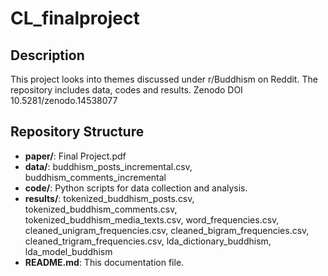 # CL_finalproject

## Description
This project looks into themes discussed under r/Buddhism on Reddit. The repository includes data, codes and results.
Zenodo DOI 10.5281/zenodo.14538077

## Repository Structure
- **paper/**: Final Project.pdf
- **data/**: buddhism_posts_incremental.csv, buddhism_comments_incremental
- **code/**: Python scripts for data collection and analysis.
- **results/**: tokenized_buddhism_posts.csv, tokenized_buddhism_comments.csv, tokenized_buddhism_media_texts.csv, word_frequencies.csv, cleaned_unigram_frequencies.csv, cleaned_bigram_frequencies.csv, cleaned_trigram_frequencies.csv, lda_dictionary_buddhism, lda_model_buddhism
- **README.md**: This documentation file.
  
